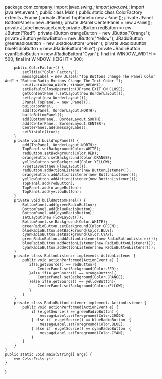 package com.company;
import javax.swing.*;
import java.awt.*;
import java.awt.event.*;
public class Main {
    public static class ColorFactory extends JFrame {
        private JPanel TopPanel = new JPanel();
        private JPanel BottomPanel = new JPanel();
        private JPanel CenterPanel = new JPanel();
        private JLabel messageLabel;
        private JButton redButton = new JButton("Red");
        private JButton orangeButton = new JButton("Orange");
        private JButton yellowButton = new JButton("Yellow");
        JRadioButton greenRadioButton = new JRadioButton("Green");
        private JRadioButton blueRadioButton = new JRadioButton("Blue");
        private JRadioButton cyanRadioButton = new JRadioButton("Cyan");
        final int WINDOW_WIDTH = 500;
        final int WINDOW_HEIGHT = 300;

        public ColorFactory() {
            setTitle("Color Factory");
            messageLabel = new JLabel("Top Buttons Change The Panel Color And" + "Bottom Radio Buttons Change The Text Color.");
            setSize(WINDOW_WIDTH, WINDOW_HEIGHT);
            setDefaultCloseOperation(JFrame.EXIT_ON_CLOSE);
            getContentPane().setLayout(new BorderLayout());
            setLayout(new BorderLayout());
            JPanel TopPanel = new JPanel();
            buildTopPanel();
            add(TopPanel, BorderLayout.NORTH);
            buildBottomPanel();
            add(BottomPanel, BorderLayout.SOUTH);
            add(CenterPanel, BorderLayout.CENTER);
            CenterPanel.add(messageLabel);
            setVisible(true);
        }
        private void buildTopPanel() {
            add(TopPanel, BorderLayout.NORTH);
            TopPanel.setBackground(Color.WHITE);
            redButton.setBackground(Color.RED);
            orangeButton.setBackground(Color.ORANGE);
            yellowButton.setBackground(Color.YELLOW);
            //setLayout(new FlowLayout());
            redButton.addActionListener(new ButtonListener());
            orangeButton.addActionListener(new ButtonListener());
            yellowButton.addActionListener(new ButtonListener());
            TopPanel.add(redButton);
            TopPanel.add(orangeButton);
            TopPanel.add(yellowButton);
        }
        private void buildBottomPanel() {
            BottomPanel.add(greenRadioButton);
            BottomPanel.add(blueRadioButton);
            BottomPanel.add(cyanRadioButton);
            setLayout(new FlowLayout());
            BottomPanel.setBackground(Color.WHITE);
            greenRadioButton.setBackground(Color.GREEN);
            blueRadioButton.setBackground(Color.BLUE);
            cyanRadioButton.setBackground(Color.CYAN);
            greenRadioButton.addActionListener(new RadioButtonListener());
            blueRadioButton.addActionListener(new RadioButtonListener());
            cyanRadioButton.addActionListener(new RadioButtonListener());
        }
        private class ButtonListener implements ActionListener {
            public void actionPerformed(ActionEvent e) {
               if(e.getSource() == redButton){
                   CenterPanel.setBackground(Color.RED);
               }else if(e.getSource() == orangeButton){
                   CenterPanel.setBackground(Color.ORANGE);
               }else if(e.getSource() == yellowButton){
                   CenterPanel.setBackground(Color.YELLOW);
               }
            }
        }
        private class RadioButtonListener implements ActionListener {
            public void actionPerformed(ActionEvent e) {
                if (e.getSource() == greenRadioButton) {
                    messageLabel.setForeground(Color.GREEN);
                } else if (e.getSource() == blueRadioButton) {
                    messageLabel.setForeground(Color.BLUE);
                } else if (e.getSource() == cyanRadioButton) {
                    messageLabel.setForeground(Color.CYAN);
                }
            }
        }
    }
    public static void main(String[] args) {
        new ColorFactory();
    }
}
